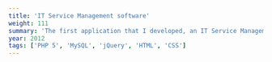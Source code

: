 ```yaml
---
title: 'IT Service Management software'
weight: 111
summary: 'The first application that I developed, an IT Service Management software for a start-up company I worked for as an intern.'
year: 2012
tags: ['PHP 5', 'MySQL', 'jQuery', 'HTML', 'CSS']
---
```

